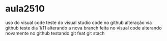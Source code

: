 # aula2510
uso do visual code
teste do visual studio code no github
alteração via github
teste dia 1/11
alterando a nova branch feita no visual code
alterando novamente no github
testando git feat
git stach